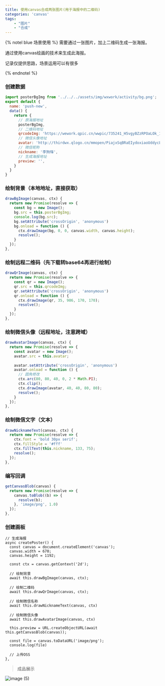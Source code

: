 ```yaml
---
title: 使用canvas合成两张图片(用于海报中的二维码)
categories: 'canvas'
tags: 
    - "图片"
    - "合成"
---
```


{% notel blue 场景使用 %}
需要通过一张图片，加上二维码生成一张海报。

通过使用canvas绘画的技术来生成此海报。

记录仅提供思路，场景运用可以有很多

{% endnotel %}



### 创建数据

```JavaScript
import posterBgImg from '../../../assets/img/wxwork/activity/bg.png';
export default {
  name: 'push-new',
  data() {
    return {
      // 原海报地址
      posterBgImg,
      // 二维码地址
      qrcodeImg: 'https://wework.qpic.cn/wwpic/735241_H5vgyBZzRPOaLOk_1636357487/0',
      // 微信头像地址
      avatar: 'http://thirdwx.qlogo.cn/mmopen/PiajxSqBRaEIydoxiaoUddycLyAfUGY9icNOgsLyOS8Rp22pZp4BPNjzOkj5kIehECJjkbG7t2cCVSHgdEcc2XUNQ/132',
      // 微信昵称
      nickname: '李狗嗨',
      // 生成海报地址
      preview: '',
    }
  }
} 
```

### 绘制背景（本地地址，直接获取）

```JavaScript
drawBgImage(canvas, ctx) {
  return new Promise(resolve => {
    const bg = new Image();
    bg.src = this.posterBgImg;
    console.log(bg.src);
    bg.setAttribute('crossOrigin', 'anonymous')
    bg.onload = function () {
      ctx.drawImage(bg, 0, 0, canvas.width, canvas.height);
      resolve();
    }
  });
},
```

### 绘制远程二维码（先下载转base64再进行绘制）

```JavaScript
drawQrImage(canvas, ctx) {
  return new Promise(resolve => {
    const qr = new Image();
    qr.src = this.qrcodeImg;
    qr.setAttribute('crossOrigin', 'anonymous')
    qr.onload = function () {
      ctx.drawImage(qr, 35, 986, 170, 170);
      resolve();
    }
  });
},
```

### 绘制微信头像（远程地址，注意跨域）

```JavaScript
drawAvatarImage(canvas, ctx) {
  return new Promise(resolve => {
    const avatar = new Image();
    avatar.src = this.avatar;
  
    avatar.setAttribute('crossOrigin', 'anonymous')
    avatar.onload = function () {
      // 圆角修改
      ctx.arc(80, 80, 40, 0, 2 * Math.PI);
      ctx.clip();
      ctx.drawImage(avatar, 40, 40, 80, 80);
      resolve();
    }
  });
},
```

### 绘制微信文字（文本）

```JavaScript
drawNicknameText(canvas, ctx) {
  return new Promise(resolve => {
    ctx.font = 'bold 30px serif';
    ctx.fillStyle = '#fff'
    ctx.fillText(this.nickname, 133, 75);
    resolve();
  });
},
```

### 编写回调

```JavaScript
getCanvasBlob(canvas) {
  return new Promise(resolve => {
    canvas.toBlob((b) => {
      resolve(b);
    }, 'image/png', 1.0)
  });
},
```

### 创建画板

```
// 生成海报
async createPoster() {
  const canvas = document.createElement('canvas');
  canvas.width = 670;
  canvas.height = 1192;

  const ctx = canvas.getContext('2d');

  // 绘制背景
  await this.drawBgImage(canvas, ctx);

  // 绘制二维码
  await this.drawQrImage(canvas, ctx);

  // 绘制微信名称
  await this.drawNicknameText(canvas, ctx)

  // 绘制微信头像
  await this.drawAvatarImage(canvas, ctx)

  this.preview = URL.createObjectURL(await this.getCanvasBlob(canvas));

  const file = canvas.toDataURL('image/png');
  console.log(file)

  // 上传OSS
},
```



> 成品展示

![image (5)](https://gouhi-typora.oss-cn-shanghai.aliyuncs.com/uPic/image%20%285%29.png)